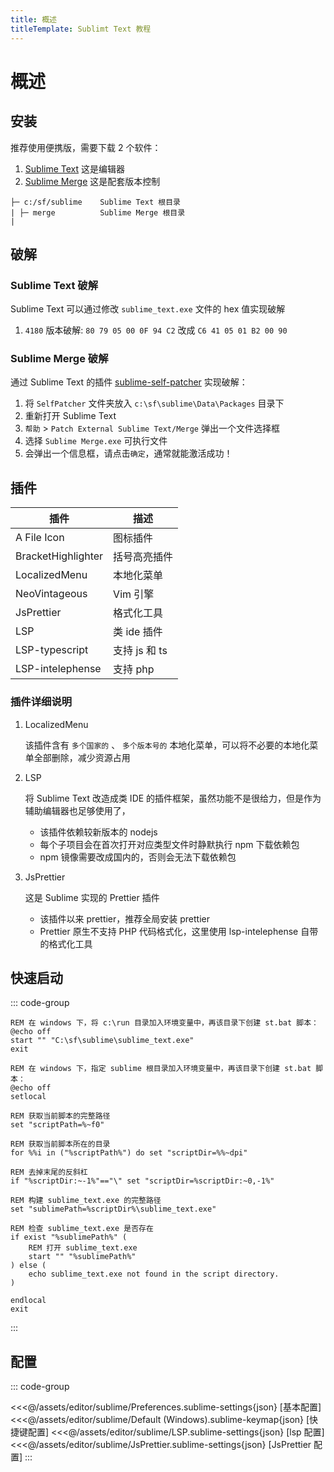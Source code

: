```yaml
---
title: 概述
titleTemplate: Sublimt Text 教程
---
```


# 概述

## 安装

推荐使用便携版，需要下载 2 个软件：

1. [Sublime Text](http://www.sublimetext.com/download) 这是编辑器
2. [Sublime Merge](https://www.sublimemerge.com/download) 这是配套版本控制

```text 目录结构
├─ c:/sf/sublime    Sublime Text 根目录
| ├─ merge          Sublime Merge 根目录
|
```

## 破解

### Sublime Text 破解

Sublime Text 可以通过修改 `sublime_text.exe` 文件的 hex 值实现破解

1. `4180` 版本破解: `80 79 05 00 0F 94 C2` 改成 `C6 41 05 01 B2 00 90`

### Sublime Merge 破解

通过 Sublime Text 的插件 [sublime-self-patcher](https://github.com/n6333373/sublime-self-patcher) 实现破解：

1. 将 `SelfPatcher` 文件夹放入 `c:\sf\sublime\Data\Packages` 目录下
2. 重新打开 Sublime Text
3. `帮助` > `Patch External Sublime Text/Merge` 弹出一个文件选择框
4. 选择 `Sublime Merge.exe` 可执行文件
5. 会弹出一个信息框，请点击`确定`，通常就能激活成功！

## 插件

| 插件               | 描述          |
| ------------------ | ------------- |
| A File Icon        | 图标插件      |
| BracketHighlighter | 括号高亮插件  |
| LocalizedMenu      | 本地化菜单    |
| NeoVintageous      | Vim 引擎      |
| JsPrettier         | 格式化工具    |
| LSP                | 类 ide 插件   |
| LSP-typescript     | 支持 js 和 ts |
| LSP-intelephense   | 支持 php      |

### 插件详细说明

1. LocalizedMenu

    该插件含有 `多个国家的` 、 `多个版本号的` 本地化菜单，可以将不必要的本地化菜单全部删除，减少资源占用

2. LSP

    将 Sublime Text 改造成类 IDE 的插件框架，虽然功能不是很给力，但是作为辅助编辑器也足够使用了，

    - 该插件依赖较新版本的 nodejs
    - 每个子项目会在首次打开对应类型文件时静默执行 npm 下载依赖包
    - npm 镜像需要改成国内的，否则会无法下载依赖包

3. JsPrettier

    这是 Sublime 实现的 Prettier 插件

    - 该插件以来 prettier，推荐全局安装 prettier
    - Prettier 原生不支持 PHP 代码格式化，这里使用 lsp-intelephense 自带的格式化工具

## 快速启动

::: code-group

```batch [方式一]
REM 在 windows 下，将 c:\run 目录加入环境变量中，再该目录下创建 st.bat 脚本：
@echo off
start "" "C:\sf\sublime\sublime_text.exe"
exit
```

```batch [方式二]
REM 在 windows 下，指定 sublime 根目录加入环境变量中，再该目录下创建 st.bat 脚本：
@echo off
setlocal

REM 获取当前脚本的完整路径
set "scriptPath=%~f0"

REM 获取当前脚本所在的目录
for %%i in ("%scriptPath%") do set "scriptDir=%%~dpi"

REM 去掉末尾的反斜杠
if "%scriptDir:~-1%"=="\" set "scriptDir=%scriptDir:~0,-1%"

REM 构建 sublime_text.exe 的完整路径
set "sublimePath=%scriptDir%\sublime_text.exe"

REM 检查 sublime_text.exe 是否存在
if exist "%sublimePath%" (
    REM 打开 sublime_text.exe
    start "" "%sublimePath%"
) else (
    echo sublime_text.exe not found in the script directory.
)

endlocal
exit
```

:::

## 配置

::: code-group

<<<@/assets/editor/sublime/Preferences.sublime-settings{json} [基本配置]
<<<@/assets/editor/sublime/Default (Windows).sublime-keymap{json} [快捷键配置]
<<<@/assets/editor/sublime/LSP.sublime-settings{json} [lsp 配置]
<<<@/assets/editor/sublime/JsPrettier.sublime-settings{json} [JsPrettier 配置]
:::

